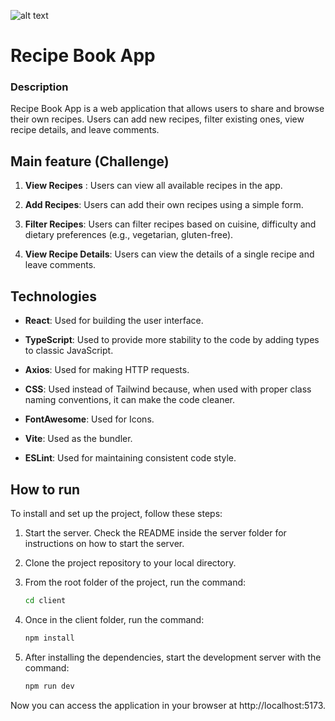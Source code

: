 ![alt text](https://www.zooplus.it/magazine/wp-content/uploads/2024/01/capibara.jpeg)

# Recipe Book App

### Description

Recipe Book App is a web application that allows users to share and browse their own recipes. Users can add new recipes, filter existing ones, view recipe details, and leave comments.

## Main feature (Challenge)

1. **View Recipes** : Users can view all available recipes in the app.

2. **Add Recipes**: Users can add their own recipes using a simple form.

3. **Filter Recipes**: Users can filter recipes based on cuisine, difficulty and dietary preferences (e.g., vegetarian, gluten-free).

4. **View Recipe Details**: Users can view the details of a single recipe and leave comments.

## Technologies

- **React**: Used for building the user interface.

- **TypeScript**: Used to provide more stability to the code by adding types to classic JavaScript.

- **Axios**: Used for making HTTP requests.

- **CSS**: Used instead of Tailwind because, when used with proper class naming conventions, it can make the code cleaner.

- **FontAwesome**: Used for Icons.

- **Vite**: Used as the bundler.

- **ESLint**: Used for maintaining consistent code style.

## How to run

To install and set up the project, follow these steps:

1. Start the server. Check the README inside the server folder for instructions on how to start the server.

1. Clone the project repository to your local directory.

1. From the root folder of the project, run the command:

   ```bash
   cd client
   ```

1. Once in the client folder, run the command:

   ```bash
   npm install
   ```

1. After installing the dependencies, start the development server with the command:

   ```bash
   npm run dev
   ```

Now you can access the application in your browser at http://localhost:5173.
